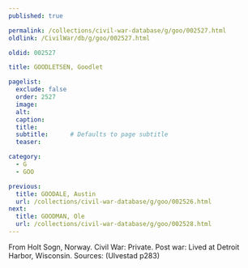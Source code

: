 ```yaml
---
published: true

permalink: /collections/civil-war-database/g/goo/002527.html
oldlink: /CivilWar/db/g/goo/002527.html

oldid: 002527

title: GOODLETSEN, Goodlet

pagelist:
  exclude: false
  order: 2527
  image: 
  alt:
  caption:
  title:
  subtitle:      # Defaults to page subtitle
  teaser:

category: 
  - G 
  - GOO

previous:
  title: GOODALE, Austin
  url: /collections/civil-war-database/g/goo/002526.html  
next:
  title: GOODMAN, Ole
  url: /collections/civil-war-database/g/goo/002528.html   
---
```

From Holt Sogn, Norway. Civil War: Private. Post war: Lived at Detroit Harbor, Wisconsin. Sources: (Ulvestad p283)